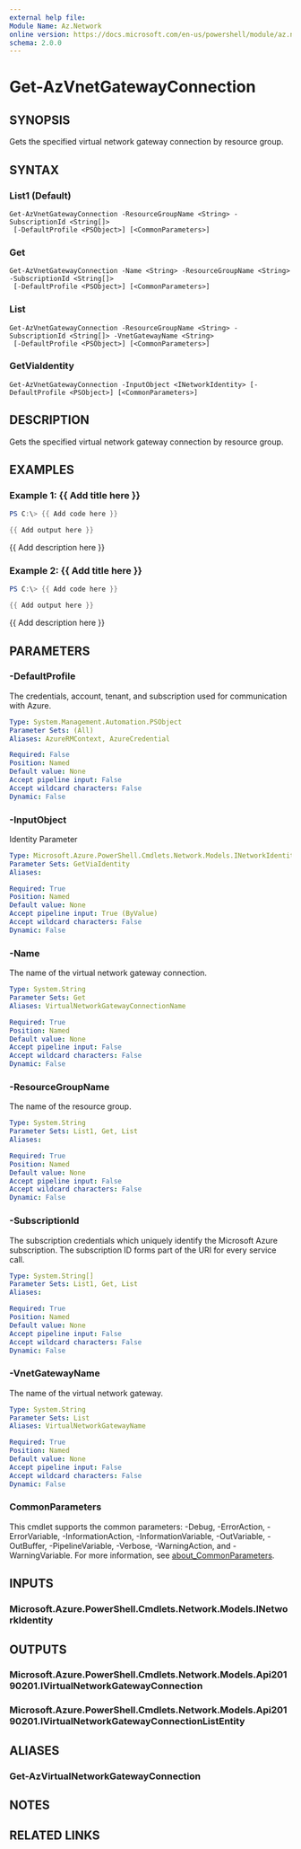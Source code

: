```yaml
---
external help file:
Module Name: Az.Network
online version: https://docs.microsoft.com/en-us/powershell/module/az.network/get-azvnetgatewayconnection
schema: 2.0.0
---
```


# Get-AzVnetGatewayConnection

## SYNOPSIS
Gets the specified virtual network gateway connection by resource group.

## SYNTAX

### List1 (Default)
```
Get-AzVnetGatewayConnection -ResourceGroupName <String> -SubscriptionId <String[]>
 [-DefaultProfile <PSObject>] [<CommonParameters>]
```

### Get
```
Get-AzVnetGatewayConnection -Name <String> -ResourceGroupName <String> -SubscriptionId <String[]>
 [-DefaultProfile <PSObject>] [<CommonParameters>]
```

### List
```
Get-AzVnetGatewayConnection -ResourceGroupName <String> -SubscriptionId <String[]> -VnetGatewayName <String>
 [-DefaultProfile <PSObject>] [<CommonParameters>]
```

### GetViaIdentity
```
Get-AzVnetGatewayConnection -InputObject <INetworkIdentity> [-DefaultProfile <PSObject>] [<CommonParameters>]
```

## DESCRIPTION
Gets the specified virtual network gateway connection by resource group.

## EXAMPLES

### Example 1: {{ Add title here }}
```powershell
PS C:\> {{ Add code here }}

{{ Add output here }}
```

{{ Add description here }}

### Example 2: {{ Add title here }}
```powershell
PS C:\> {{ Add code here }}

{{ Add output here }}
```

{{ Add description here }}

## PARAMETERS

### -DefaultProfile
The credentials, account, tenant, and subscription used for communication with Azure.

```yaml
Type: System.Management.Automation.PSObject
Parameter Sets: (All)
Aliases: AzureRMContext, AzureCredential

Required: False
Position: Named
Default value: None
Accept pipeline input: False
Accept wildcard characters: False
Dynamic: False
```

### -InputObject
Identity Parameter

```yaml
Type: Microsoft.Azure.PowerShell.Cmdlets.Network.Models.INetworkIdentity
Parameter Sets: GetViaIdentity
Aliases:

Required: True
Position: Named
Default value: None
Accept pipeline input: True (ByValue)
Accept wildcard characters: False
Dynamic: False
```

### -Name
The name of the virtual network gateway connection.

```yaml
Type: System.String
Parameter Sets: Get
Aliases: VirtualNetworkGatewayConnectionName

Required: True
Position: Named
Default value: None
Accept pipeline input: False
Accept wildcard characters: False
Dynamic: False
```

### -ResourceGroupName
The name of the resource group.

```yaml
Type: System.String
Parameter Sets: List1, Get, List
Aliases:

Required: True
Position: Named
Default value: None
Accept pipeline input: False
Accept wildcard characters: False
Dynamic: False
```

### -SubscriptionId
The subscription credentials which uniquely identify the Microsoft Azure subscription.
The subscription ID forms part of the URI for every service call.

```yaml
Type: System.String[]
Parameter Sets: List1, Get, List
Aliases:

Required: True
Position: Named
Default value: None
Accept pipeline input: False
Accept wildcard characters: False
Dynamic: False
```

### -VnetGatewayName
The name of the virtual network gateway.

```yaml
Type: System.String
Parameter Sets: List
Aliases: VirtualNetworkGatewayName

Required: True
Position: Named
Default value: None
Accept pipeline input: False
Accept wildcard characters: False
Dynamic: False
```

### CommonParameters
This cmdlet supports the common parameters: -Debug, -ErrorAction, -ErrorVariable, -InformationAction, -InformationVariable, -OutVariable, -OutBuffer, -PipelineVariable, -Verbose, -WarningAction, and -WarningVariable. For more information, see [about_CommonParameters](http://go.microsoft.com/fwlink/?LinkID=113216).

## INPUTS

### Microsoft.Azure.PowerShell.Cmdlets.Network.Models.INetworkIdentity

## OUTPUTS

### Microsoft.Azure.PowerShell.Cmdlets.Network.Models.Api20190201.IVirtualNetworkGatewayConnection

### Microsoft.Azure.PowerShell.Cmdlets.Network.Models.Api20190201.IVirtualNetworkGatewayConnectionListEntity

## ALIASES

### Get-AzVirtualNetworkGatewayConnection

## NOTES

## RELATED LINKS

